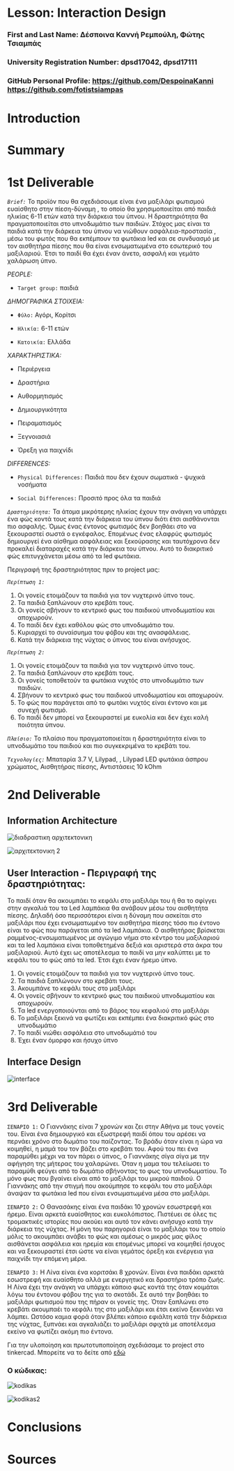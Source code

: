 
# Lesson: Interaction Design

### First and Last Name: Δέσποινα Καννή Ρεμπούλη, Φώτης Τσιαμπάς
### University Registration Number: dpsd17042, dpsd17111
### GitHub Personal Profile: https://github.com/DespoinaKanni https://github.com/fotistsiampas

# Introduction

# Summary


# 1st Deliverable

*`Brief:`* Το προϊόν που θα σχεδιάσουμε είναι ένα μαξιλάρι φωτισμού ευαίσθητο στην πίεση-δύναμη , το οποίο θα χρησιμοποιείται από παιδιά ηλικίας 6-11 ετών κατά την διάρκεια του ύπνου. Η δραστηριότητα θα πραγματοποιείται στο υπνοδωμάτιο των παιδιών. Στόχος μας είναι τα παιδιά κατά την διάρκεια του ύπνου να νιώθουν ασφάλεια-προστασία , μέσω του φωτός που θα εκπέμπουν τα φωτάκια led και σε συνδυασμό με τον αισθητήρα πίεσης που θα είναι ενσωματωμένα στο εσωτερικό του μαξιλαριού. Έτσι το παιδί θα έχει έναν άνετο, ασφαλή και γεμάτο χαλάρωση ύπνο.

*PEOPLE:*

* `Target group:` παιδιά

*ΔΗΜΟΓΡΑΦΙΚΑ ΣΤΟΙΧΕΙΑ:*

* ``Φύλο:`` Αγόρι, Κορίτσι

* ``Ηλικία:`` 6-11 ετών

* ``Κατοικία:`` Ελλάδα

*ΧΑΡΑΚΤΗΡΙΣΤΙΚΑ:*

* Περιέργεια

* Δραστήρια

* Αυθορμητισμός

* Δημιουργικότητα

* Πειραματισμός

* Ξεγνοιασιά

* Όρεξη για παιχνίδι

*DIFFERENCES:*

* ``Physical Differences:`` Παιδιά που δεν έχουν σωματικά - ψυχικά νοσήματα

* ``Social Differences:`` Προσιτό προς όλα τα παιδιά

*`Δραστηριότητα:`* Τα άτομα μικρότερης ηλικίας έχουν την ανάγκη να υπάρχει ένα φώς κοντά τους κατά την διάρκεια του ύπνου διότι έτσι αισθάνονται πιο ασφαλής. Όμως ένας έντονος φωτισμός δεν βοηθάει στο να ξεκουραστεί σωστά ο εγκέφαλος. Επομένως ένας ελαφρύς φωτισμός δημιουργεί ένα αίσθημα ασφάλειας και ξεκούρασης και ταυτόχρονα δεν προκαλεί διαταραχές κατά την διάρκεια του ύπνου. Αυτό το διακριτικό φώς επιτυγχάνεται μέσω από τα led φωτάκια.  

Περιγραφή της δραστηριότητας πριν το project μας: 

*`Περίπτωση 1:`*

1. Οι γονείς ετοιμάζουν τα παιδιά για τον νυχτερινό ύπνο τους.
2. Τα παιδιά ξαπλώνουν στο κρεβάτι τους.  
3. Οι γονείς σβήνουν το κεντρικό φως του παιδικού υπνοδωματίου και αποχωρούν. 
4. Το παιδί δεν έχει καθόλου φώς στο υπνοδωμάτιο του.
5. Κυριαρχεί το συναίσυημα του φόβου και της ανασφάλειας.
6. Κατά την διάρκεια της νύχτας ο ύπνος του είναι ανήσυχος. 


*`Περίπτωση 2:`*

1. Οι γονείς ετοιμάζουν τα παιδιά για τον νυχτερινό ύπνο τους.
2. Τα παιδιά ξαπλώνουν στο κρεβάτι τους. 
3. Οι γονείς τοποθετούν τα φωτάκια νυχτός στο υπνοδωμάτιο των παιδιών. 
4. Σβήνουν το κεντρικό φως του παιδικού υπνοδωματίου και αποχωρούν. 
5. Το φώς που παράγεται από το φωτάκι νυχτός είναι έντονο και με συνεχή φωτισμό. 
6. Το παιδί δεν μπορεί να ξεκουραστεί με ευκολία και δεν έχει καλή ποιότητα ύπνου.


*`Πλαίσιο:`* Το πλαίσιο που πραγματοποιείται η δραστηριότητα είναι το υπνοδωμάτιο του παιδιού και πιο συγκεκριμένα το κρεβάτι του. 


*`Τεχνολογίες:`* Μπαταρία 3.7 V, Lilypad, , Lilypad LED φωτάκια άσπρου χρώματος, Αισθητήρας πίεσης, Αντιστάσεις 10 kOhm 


# 2nd Deliverable

## Information Architecture

![διαδραστικη αρχιτεκτονικη](https://user-images.githubusercontent.com/100956507/172943975-334bb3b4-294b-40c1-b2b6-16ff23da16c7.jpg)


![αρχιτεκτονικη 2](https://user-images.githubusercontent.com/100956507/172944117-e1282626-8ebd-4ceb-aa97-4b6ca04cce58.jpg)



## User Interaction - Περιγραφή της δραστηριότητας: 

Το παιδί όταν θα ακουμπάει το κεφάλι στο μαξιλάρι του ή θα το σφίγγει στην αγκαλιά του τα Led λαμπάκια θα ανάβουν μέσω του αισθητήτα πίεσης. Δηλαδή όσο περισσότεροι είναι η δύναμη που ασκείται στο μαξιλάρι που έχει ενσωματωμένο τον αισθητήρα πίεσης τόσο πιο έντονο είναι το φώς που παράγεται από τα led λαμπάκια. Ο αισθητήρας βρίσκεται ραμμένος-ενσωματωμένος με αγώγιμο νήμα στο κέντρο του μαξιλαριού και τα led λαμπάκια είναι τοποθετημένα δεξιά και αριστερά στα άκρα του μαξιλαριού. Αυτό έχει ως αποτέλεσμα το παιδί να μην καλύπτει με το κεφάλι του το φώς από τα led. Έτσι έχει έναν ήρεμο ύπνο.  

1. Οι γονείς ετοιμάζουν τα παιδιά για τον νυχτερινό ύπνο τους.
2. Τα παιδιά ξαπλώνουν στο κρεβάτι τους.  
3. Ακουμπάνε το κεφάλι τους στο μαξιλάρι
4. Οι γονείς σβήνουν το κεντρικό φως του παιδικού υπνοδωματίου και αποχωρούν.
5. Τα led ενεργοποιούνται από το βάρος του κεφαλιού στο μαξιλάρι
6. Το μαξιλάρι ξεκινά να φωτίζει και εκπέμπει ένα διακριτικό φώς στο υπνοδωμάτιο
7. Το παιδί νιώθει ασφάλεια στο υπνοδωμάτιό του
8. Έχει έναν όμορφο και ήσυχο ύπνο 


## Interface Design


![interface](https://user-images.githubusercontent.com/100956507/172950357-c56f2816-70ea-4a15-9219-49bf6e896dbb.jpg)






# 3rd Deliverable 

`ΣΕΝΑΡΙΟ 1:` Ο Γιαννάκης είναι 7 χρονών και ζει στην Αθήνα με τους γονείς του. Είναι ένα δημιουργικό και εξωστρεφή παιδί όπου του αρέσει να περνάει χρόνο στο δωμάτιο του παίζοντας. Το βράδυ όταν είναι η ώρα να κοιμηθεί, η μαμά του τον βάζει στο κρεβάτι του. Αφού του πει ένα παραμύθει μέχρι να τον πάρει ο ύπνος, ο Γιαννάκης σίγα σίγα με την αφήγηση της μήτερας του χαλαρώνει. Όταν η μαμα του τελείωσει το παραμύθι φεύγει από το δωμάτιο σβήνοντας το φως του υπνοδωματίου. Το μόνο φως που βγαίνει είναι από το μαξιλάρι του μικρού παιδιού. Ο Γιαννάκης από την στιγμή που ακούμπησε το κεφάλι του στο μαξιλάρι άναψαν τα φωτάκια led που είναι ενσωματωμένα μέσα στο μαξιλάρι.

`ΣΕΝΑΡΙΟ 2:` O Θανασάκης είναι ένα παιδάκι 10 χρονών εσωστρεφή και ήρεμο. Είναι αρκετά ευαίσθητος και ευκολόπιστος. Πιστέυει σε όλες τις τρομακτικές ιστορίες που ακούει και αυτό τον κάνει ανήσυχο κατά την διάρκεια της νύχτας. Η μόνη του παρηγοριά είναι το μαξιλάρι του το οποίο μόλις το ακουμπάει ανάβει το φώς και αμέσως ο μικρός μας φίλος αισθάνεται ασφάλεια και ηρεμία και επομένως μπορεί να κοιμηθεί ήσυχος και να ξεκουραστεί έτσι ώστε να είναι γεμάτος όρεξη και ενέργεια για παιχνίδι την επόμενη μέρα. 

`ΣΕΝΑΡΙΟ 3:` Η Λίνα είναι ένα κοριτσάκι 8 χρονών. Είναι ένα παιδάκι αρκετά εσωστρεφή και ευαίσθητο αλλά με ενεργητικό και δραστήριο τρόπο ζωής. Η Λίνα έχει την ανάγκη να υπάρχει κάποιο φως κοντά της όταν κοιμάται λόγω του έντονου φόβου της για το σκοτάδι. Σε αυτό την βοηθάει το μαξιλάρι φωτισμού που της πήραν οι γονείς της. Όταν ξαπλώνει στο κρεβάτι ακουμπαέι το κεφάλι της στο μαξιλάρι και έτσι εκείνο ξεκινάει να λάμπει. Ωστόσο καμια φορά όταν βλέπει κάποιο εφιάλτη κατά την διάρκεια της νύχτας, ξυπνάει και αγκαλιάζει το μαξιλάρι σφιχτά με αποτέλεσμα εκείνο να φωτίζει ακόμη πιο έντονα.


Για την υλοποίηση και πρωτοτυποποίηση σχεδιάσαμε το project στο tinkercad. Μπορείτε να το δείτε από [εδώ](https://www.tinkercad.com/things/agftHXpmKzE-final/editel)

### Ο κώδικας:

![kodikas](https://user-images.githubusercontent.com/100956507/173057282-3c671d67-f97c-4256-97ee-0c2209c9155e.png)

![kodikas2](https://user-images.githubusercontent.com/100956507/173057320-733abd99-ed15-47e9-b4df-cb358123b698.png)

# Conclusions


# Sources



